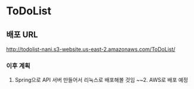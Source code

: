 # ToDoList

## 배포 URL
http://todolist-nani.s3-website.us-east-2.amazonaws.com/ToDoList/

### 이후 계획

1. Spring으로 API 서버 만들어서 리눅스로 배포해볼 것임
~~2. AWS로 배포 예정
